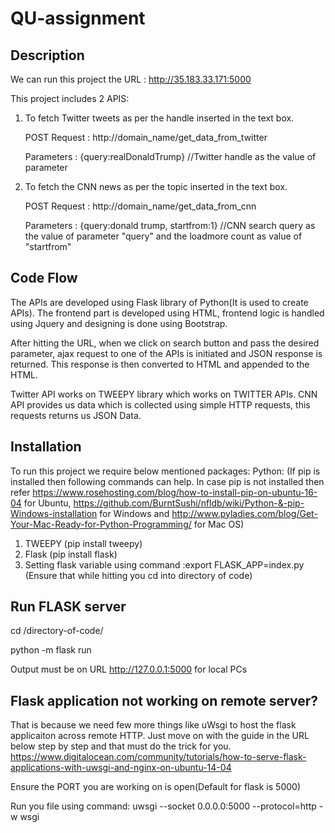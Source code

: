 # QU-assignment

## Description

We can run this project the URL : http://35.183.33.171:5000

This project includes 2 APIS:
1) To fetch Twitter tweets as per the handle inserted in the text box. 
	
	POST Request : http://domain_name/get_data_from_twitter
	
	Parameters : {query:realDonaldTrump} //Twitter handle as the value of parameter 
2) To fetch the CNN news as per the topic inserted in the text box.
	
	POST Request : http://domain_name/get_data_from_cnn
	
	Parameters : {query:donald trump, startfrom:1} //CNN search query as the value of parameter "query" and the loadmore count as value of "startfrom"

## Code Flow

The APIs are developed using Flask library of Python(It is used to create APIs).
The frontend part is developed using HTML, frontend logic is handled using Jquery and designing is done using Bootstrap.

After hitting the URL, when we click on search button and pass the desired parameter, ajax request to one of the APIs is initiated and JSON response is returned. This response is then converted to HTML and appended to the HTML.

Twitter API works on TWEEPY library which works on TWITTER APIs.
CNN API provides us data which is collected using simple HTTP requests, this requests returns us JSON Data. 


## Installation

To run this project we require below mentioned packages:
Python: (If pip is installed then following commands can help. In case pip is not installed then refer https://www.rosehosting.com/blog/how-to-install-pip-on-ubuntu-16-04 for Ubuntu, https://github.com/BurntSushi/nfldb/wiki/Python-&-pip-Windows-installation for Windows and http://www.pyladies.com/blog/Get-Your-Mac-Ready-for-Python-Programming/ for Mac OS)
1) TWEEPY (pip install tweepy)
2) Flask (pip install flask)
3) Setting flask variable using command :export FLASK_APP=index.py  (Ensure that while hitting you cd into directory of code)

## Run FLASK server
cd /directory-of-code/

python -m flask run

Output must be on URL http://127.0.0.1:5000 for local PCs

## Flask application not working on remote server?
That is because we need few more things like uWsgi to host the flask applicaiton across remote HTTP. Just move on with the guide in the URL below step by step and that must do the trick for you. https://www.digitalocean.com/community/tutorials/how-to-serve-flask-applications-with-uwsgi-and-nginx-on-ubuntu-14-04

Ensure the PORT you are working on is open(Default for flask is 5000)

Run you file using command: uwsgi --socket 0.0.0.0:5000 --protocol=http -w wsgi

